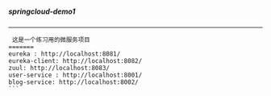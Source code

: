 ##### springcloud-demo1
---
````
 这是一个练习用的微服务项目
=======
eureka : http://localhost:8081/
eureka-client: http://localhost:8082/
zuul: http://localhost:8083/
user-service : http://localhost:8001/
blog-service: http://localhost:8002/
```
